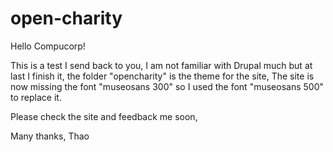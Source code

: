 # open-charity
Hello Compucorp!

This is a test I send back to you, I am not familiar with Drupal much but at last I finish it,
the folder "opencharity" is the theme for the site, 
The site is now missing the font "museosans 300" so I used the font "museosans 500" to replace it. 

Please check the site and feedback me soon, 

Many thanks,
Thao
